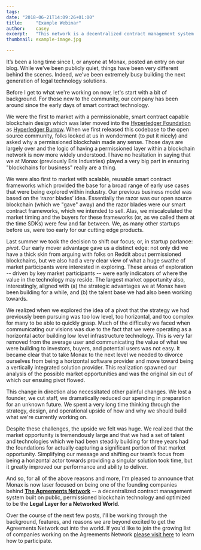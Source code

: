 ```yaml
---
tags:
date: "2018-06-21T14:09:26+01:00"
title:     "Example Webinar"
author:    casey
excerpt:   "This network is a decentralized contract management system for small businesses"
thumbnail: example-image.jpg

---
```



It’s been a long time since I, or anyone at Monax, posted an entry on our blog. While we’ve been publicly quiet, things have been very different behind the scenes. Indeed, we've been extremely busy building the next generation of legal technology solutions.

Before I get to what we're working on now, let's start with a bit of background. For those new to the community, our company has been around since the early days of smart contract technology.

We were the first to market with a permissionable, smart contract capable blockchain design which was later moved into the [Hyperledger Foundation](https://www.hyperledger.org) as [Hyperledger Burrow](https://www.hyperledger.org/projects/hyperledger-burrow). When we first released this codebase to the open source community, folks looked at us in wonderment (to put it nicely) and asked why a permissioned blockchain made any sense. Those days are largely over and the logic of having a permissioned layer within a blockchain network is now more widely understood. I have no hesitation in saying that we at Monax (previously Eris Industries) played a very big part in ensuring "blockchains for business" really are a thing.

We were also first to market with scalable, reusable smart contract frameworks which provided the base for a broad range of early use cases that were being explored within industry. Our previous business model was based on the ‘razor blades’ idea. Essentially the razor was our open source blockchain (which we "gave" away) and the razor blades were our smart contract frameworks, which we intended to sell. Alas, we miscalculated the market timing and the buyers for these frameworks (or, as we called them at the time SDKs) were few and far between. We, as many other startups before us, were too early for our cutting edge products.

Last summer we took the decision to shift our focus; or, in startup parlance: *pivot*. Our early mover advantage gave us a distinct edge: not only did we have a thick skin from arguing with folks on Reddit about permissioned blockchains, but we also had a very clear view of what a huge swathe of market participants were interested in exploring. These areas of exploration -- driven by key market participants -- were early indicators of where the value in the technology may reside. The largest market opportunity also, interestingly, aligned with (a) the strategic advantages we at Monax have been building for a while, and (b) the talent base we had also been working towards.

We realized when we explored the idea of a pivot that the strategy we had previously been pursuing was too low level, too horizontal, and too complex for many to be able to quickly grasp. Much of the difficulty we faced when communicating our visions was due to the fact that we were operating as a horizontal actor building low level infrastructure technology. This is very far removed from the average user and communicating the value of what we were building to investors, buyers, and potential users was not easy. It became clear that to take Monax to the next level we needed to divorce ourselves from being a horizontal software provider and move toward being a vertically integrated solution provider. This realization spawned our analysis of the possible market opportunities and was the original sin out of which our ensuing pivot flowed.

This change in direction also necessitated other painful changes. We lost a founder, we cut staff, we dramatically reduced our spending in preparation for an unknown future. We spent a very long time thinking through the strategy, design, and operational upside of how and why we should build what we're currently working on.

Despite these challenges, the upside we felt was huge. We realized that the market opportunity is tremendously large and that we had a set of talent and technologies which we had been steadily building for three years had the foundations for actually capturing a significant portion of that market opportunity. Simplifying our message and shifting our team’s focus from being a horizontal actor towards providing a singular solution took time, but it greatly improved our performance and ability to deliver.

And so, for all of the above reasons and more, I'm pleased to announce that Monax is now laser focused on being one of the founding companies behind **[The Agreements Network](https://agreements.network)** -- a decentralized contract management system built on public, permissioned blockchain technology and optimized to be the **Legal Layer for a Networked World**.

Over the course of the next few posts, I'll be working through the background, features, and reasons we are beyond excited to get the Agreements Network out into the world. If you'd like to join the growing list of companies working on the Agreements Network [please visit here](https://agreements.network) to learn how to participate.
